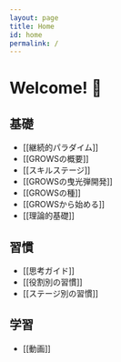 ```yaml
---
layout: page
title: Home
id: home
permalink: /
---
```


# Welcome! 🌱

## 基礎
- [[継続的パラダイム]]
- [[GROWSの概要]]
- [[スキルステージ]]
- [[GROWSの曳光弾開発]]
- [[GROWSの種]]
- [[GROWSから始める]]
- [[理論的基礎]]

## 習慣
- [[思考ガイド]]
- [[役割別の習慣]]
- [[ステージ別の習慣]]

## 学習
- [[動画]]

<!-- ## .
 !-- - Continuous Paradigm
 !-- 
 !-- ## .
 !-- - Three Track Attack
 !-- - Tracer Bullet Development
 !-- - Continuous Integration
 !-- - Provide Useful Feedback
 !-- - Adopt Personal Learning Habits
 !-- - Must Be Present
 !-- 
 !-- ## .
 !-- - Work in Small, Stable Teams
 !-- - Create Psychological Safety
 !-- - Reward Structures, Motivation & Incentives
 !-- - Set Team-wide Interruption Protocols
 !-- - Answers From Experiments
 !-- - Create Free Information Flow
 !-- - Contextual Tools
 !-- - Is The GROWS Method® for You?
 !-- - Share the Vision
 !-- - Realtime Funding
 !-- - Systems Thinking -->


<!-- <strong>Recently updated notes</strong>
 !-- 
 !-- <ul>
 !--   {% assign recent_notes = site.notes | sort: "last_modified_at_timestamp" | reverse %}
 !--   {% for note in recent_notes limit: 25 %}
 !--     <li>
 !--       {{ note.last_modified_at | date: "%Y-%m-%d" }} — <a class="internal-link" href="{{ note.url }}">{{ note.title }}</a>
 !--     </li>
 !--   {% endfor %}
 !-- </ul> -->

